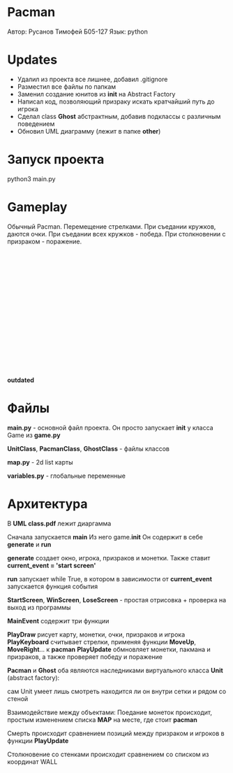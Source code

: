 # Pacman
Автор: Русанов Тимофей Б05-127
Язык: python

# Updates

+ Удалил из проекта все лишнее, добавил .gitignore
+ Разместил все файлы по папкам
+ Заменил создание юнитов из __init__ на Abstract Factory
+ Написал код, позволяющий призраку искать кратчайший путь до игрока
+ Сделал class **Ghost** абстрактным, добавив подклассы с различным поведением
+ Обновил UML диаграмму (лежит в папке **other**)

# Запуск проекта

python3 main.py

# Gameplay
Обычный Pacman. Перемещение стрелками. При съедании кружков, даются очки. При съедании всех кружков - победа. При столкновении с призраком - поражение.


<br />
<br />
<br />
<br />
<br />
<br />
<br />
<br />
<br />
<br />
<br />
<br />
<br />
<br />
<br />
<br />

**outdated** <br />
# Файлы

**main.py** - основной файл проекта. Он просто запускает __init__ у класса Game из **game.py**

**UnitClass**, **PacmanClass**, **GhostClass** - файлы классов

**map.py** - 2d list карты

**variables.py** - глобальные переменные

# Архитектура
В **UML class.pdf** лежит диаргамма

Сначала запускается **main**
Из него game.__init__
Он содержит в себе **generate**  и **run**

**generate** создает окно, игрока, призраков и монетки. Также ставит **current_event = 'start screen'**

**run** запускает while True, в котором в зависимости от **current_event** запускается функция события

**StartScreen**, **WinScreen**, **LoseScreen** - простая отрисовка + проверка на выход из программы

**MainEvent** содержит три функции

**PlayDraw** рисует карту, монетки, очки, призраков и игрока
**PlayKeyboard** считывает стрелки, применяя функции **MoveUp**, **MoveRight**... к **pacman**
**PlayUpdate** обмновляет монетки, пакмана и призраков, а также проверяет победу и поражение

**Pacman** и **Ghost** оба являются наследниками виртуального класса **Unit** (abstract factory):

сам Unit умеет лишь смотреть находится ли он внутри сетки и рядом со стеной

Взаимодействие между объектами:
Поедание монеток происходит, простым изменением списка **MAP** на месте, где стоит **pacman**

Смерть происходит сравнением позиций между призраком и игроков в функции **PlayUpdate**

Столкновение со стенками происходит сравнением со списком из координат WALL

